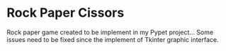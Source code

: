 # Rock Paper Cissors

Rock paper game created to be implement in my Pypet project...
Some issues need to be fixed since the implement of Tkinter graphic interface.
